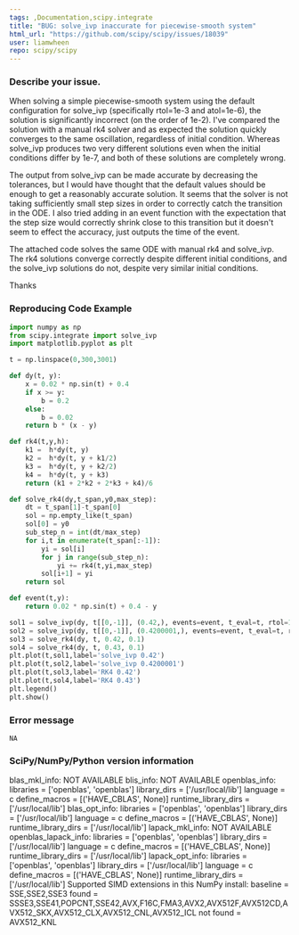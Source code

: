 ```yaml
---
tags: ,Documentation,scipy.integrate
title: "BUG: solve_ivp inaccurate for piecewise-smooth system"
html_url: "https://github.com/scipy/scipy/issues/18039"
user: liamwheen
repo: scipy/scipy
---
```


### Describe your issue.

When solving a simple piecewise-smooth system using the default configuration for solve_ivp (specifically rtol=1e-3 and atol=1e-6), the solution is significantly incorrect (on the order of 1e-2). I've compared the solution with a manual rk4 solver and as expected the solution quickly converges to the same oscillation, regardless of initial condition. Whereas solve_ivp produces two very different solutions even when the initial conditions differ by 1e-7, and both of these solutions are completely wrong.

The output from solve_ivp can be made accurate by decreasing the tolerances, but I would have thought that the default values should be enough to get a reasonably accurate solution. It seems that the solver is not taking sufficiently small step sizes in order to correctly catch the transition in the ODE. I also tried adding in an event function with the expectation that the step size would correctly shrink close to this transition but it doesn't seem to effect the accuracy, just outputs the time of the event.

The attached code solves the same ODE with manual rk4 and solve_ivp. The rk4 solutions converge correctly despite different initial conditions, and the solve_ivp solutions do not, despite very similar initial conditions.

Thanks

### Reproducing Code Example

```python
import numpy as np
from scipy.integrate import solve_ivp
import matplotlib.pyplot as plt

t = np.linspace(0,300,3001)

def dy(t, y):
    x = 0.02 * np.sin(t) + 0.4
    if x >= y:
        b = 0.2
    else:
        b = 0.02
    return b * (x - y)

def rk4(t,y,h):
    k1 =  h*dy(t, y)
    k2 =  h*dy(t, y + k1/2)
    k3 =  h*dy(t, y + k2/2)
    k4 =  h*dy(t, y + k3)
    return (k1 + 2*k2 + 2*k3 + k4)/6

def solve_rk4(dy,t_span,y0,max_step):
    dt = t_span[1]-t_span[0]
    sol = np.empty_like(t_span)
    sol[0] = y0
    sub_step_n = int(dt/max_step)
    for i,t in enumerate(t_span[:-1]):
        yi = sol[i]
        for j in range(sub_step_n):
            yi += rk4(t,yi,max_step)
        sol[i+1] = yi
    return sol

def event(t,y):
    return 0.02 * np.sin(t) + 0.4 - y

sol1 = solve_ivp(dy, t[[0,-1]], (0.42,), events=event, t_eval=t, rtol=1e-3, atol=1e-6).y.squeeze()
sol2 = solve_ivp(dy, t[[0,-1]], (0.4200001,), events=event, t_eval=t, rtol=1e-3, atol=1e-6).y.squeeze()
sol3 = solve_rk4(dy, t, 0.42, 0.1)
sol4 = solve_rk4(dy, t, 0.43, 0.1)
plt.plot(t,sol1,label='solve_ivp 0.42')
plt.plot(t,sol2,label='solve_ivp 0.4200001')
plt.plot(t,sol3,label='RK4 0.42')
plt.plot(t,sol4,label='RK4 0.43')
plt.legend()
plt.show()
```


### Error message

```shell
NA
```


### SciPy/NumPy/Python version information

blas_mkl_info:   NOT AVAILABLE blis_info:   NOT AVAILABLE openblas_info:     libraries = ['openblas', 'openblas']     library_dirs = ['/usr/local/lib']     language = c     define_macros = [('HAVE_CBLAS', None)]     runtime_library_dirs = ['/usr/local/lib'] blas_opt_info:     libraries = ['openblas', 'openblas']     library_dirs = ['/usr/local/lib']     language = c     define_macros = [('HAVE_CBLAS', None)]     runtime_library_dirs = ['/usr/local/lib'] lapack_mkl_info:   NOT AVAILABLE openblas_lapack_info:     libraries = ['openblas', 'openblas']     library_dirs = ['/usr/local/lib']     language = c     define_macros = [('HAVE_CBLAS', None)]     runtime_library_dirs = ['/usr/local/lib'] lapack_opt_info:     libraries = ['openblas', 'openblas']     library_dirs = ['/usr/local/lib']     language = c     define_macros = [('HAVE_CBLAS', None)]     runtime_library_dirs = ['/usr/local/lib'] Supported SIMD extensions in this NumPy install:     baseline = SSE,SSE2,SSE3     found = SSSE3,SSE41,POPCNT,SSE42,AVX,F16C,FMA3,AVX2,AVX512F,AVX512CD,AVX512_SKX,AVX512_CLX,AVX512_CNL,AVX512_ICL     not found = AVX512_KNL